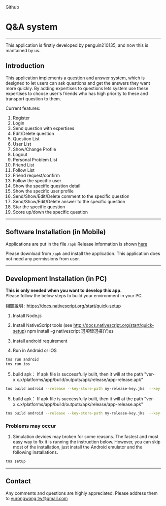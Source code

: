 Github
# Q&A system
---
This application is firstly developed by penguin210135, and now this is mantained by us.

## Introduction
This application implements a question and answer system, which is designed to let users can ask questions and get the answers they want more quickly. By adding expertises to questions lets system use these expertises to choose user's friends who has high priority to these and transport question to them.

Current features:
1. Register
2. Login
3. Send question with expertises
4. Edit/Delete question
5. Question List
6. User List
7. Show/Change Profile
8. Logout
9. Personal Problem List
10. Friend List
11. Follow List
12. Friend request/confirm
13. Follow the specific user
14. Show the specific question detail
15. Show the specific user profile
16. Send/Show/Edit/Delete comment to the specific question
17. Send/Show/Edit/Delete answer to the specific question
18. Star the specific question
19. Score up/down the specific question

---


## Software Installation (in Mobile)  

Applications are put in the file `/apk`
Release information is shown [here](https://docs.google.com/document/d/1iWeg9uhPaBQHT9AP_gHWpl9yy38Vu8cfxQwX1rVm15g/edit?usp=sharing)

Please download from `/apk` and install the application.
This application does not need any permissions from user.

---
## Development Installation (in PC)
**This is only needed when you want to develop this app.**  
Please follow the below steps to build your environment in your PC.  

相關說明 :
https://docs.nativescript.org/start/quick-setup

1.  Install Node.js

2.  Install NativeScript tools (see http://docs.nativescript.org/start/quick-setup)
    npm install -g nativescript
    選項皆選擇(Y)es

3.  install android requirement

4.  Run in Android or iOS

```bash
tns run android
tns run ios
```

5. build apk：
If apk file is successfully built, then it will at the path "ver-x.x.x/platforms/app/build/outputs/apk/release/app-release.apk"

```bash
tns build android --release --key-store-path my-release-key.jks  --key-store-password 123456789 --key-store-alias key_qasystem --key-store-alias-password 123456789
```

5. build apk：
If apk file is successfully built, then it will at the path "ver-x.x.x/platforms/app/build/outputs/apk/release/app-release.apk"

```bash
tns build android --release --key-store-path my-release-key.jks  --key-store-password 123456789 --key-store-alias key_qasystem --key-store-alias-password 123456789
```

### Problems may occur
1. Simulation devices may broken for some reasons. The fastest and most easy way to fix it is running the instruction below.
However, you can skip most of the installation, just install the Android emulator and the following installations.

```bash
tns setup
```

---
## Contact
Any comments and questions are highly appreciated. Please address them to yurongwang.tw@gmail.com
